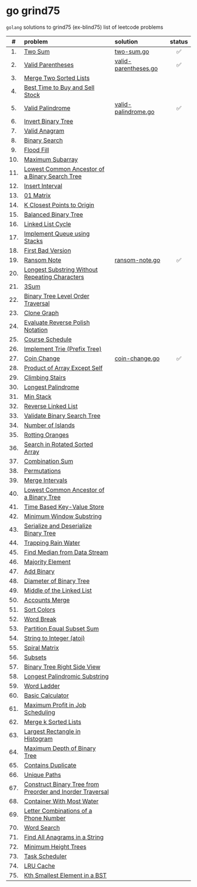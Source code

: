 # go grind75

`golang` solutions to grind75 (ex-blind75) list of leetcode problems

|  #  | problem                                                                                                                                              | solution                                                                                  | status |
| :-: | :--------------------------------------------------------------------------------------------------------------------------------------------------- | :---------------------------------------------------------------------------------------- | :----: |
| 1.  | [Two Sum](https://leetcode.com/problems/two-sum/)                                                                                                    | [two-sum.go](https://github.com/shdq/go-grind75/blob/main/two-sum.go)                     |   ✅   |
| 2.  | [Valid Parentheses](https://leetcode.com/problems/valid-parentheses)                                                                                 | [valid-parentheses.go](https://github.com/shdq/go-grind75/blob/main/valid-parentheses.go) |   ✅   |
| 3.  | [Merge Two Sorted Lists](https://leetcode.com/problems/merge-two-sorted-lists)                                                                       |                                                                                           |        |
| 4.  | [Best Time to Buy and Sell Stock](https://leetcode.com/problems/best-time-to-buy-and-sell-stock)                                                     |                                                                                           |        |
| 5.  | [Valid Palindrome](https://leetcode.com/problems/valid-palindrome)                                                                                   | [valid-palindrome.go](https://github.com/shdq/go-grind75/blob/main/valid-palindrome.go)   |   ✅   |
| 6.  | [Invert Binary Tree](https://leetcode.com/problems/invert-binary-tree)                                                                               |                                                                                           |        |
| 7.  | [Valid Anagram](https://leetcode.com/problems/valid-anagram)                                                                                         |                                                                                           |        |
| 8.  | [Binary Search](https://leetcode.com/problems/binary-search)                                                                                         |                                                                                           |        |
| 9.  | [Flood Fill](https://leetcode.com/problems/flood-fill)                                                                                               |                                                                                           |        |
| 10. | [Maximum Subarray](https://leetcode.com/problems/maximum-subarray)                                                                                   |                                                                                           |        |
| 11. | [Lowest Common Ancestor of a Binary Search Tree](https://leetcode.com/problems/lowest-common-ancestor-of-a-binary-search-tree)                       |                                                                                           |        |
| 12. | [Insert Interval](https://leetcode.com/problems/insert-interval)                                                                                     |                                                                                           |        |
| 13. | [01 Matrix](https://leetcode.com/problems/01-matrix)                                                                                                 |                                                                                           |        |
| 14. | [K Closest Points to Origin](https://leetcode.com/problems/k-closest-points-to-origin)                                                               |                                                                                           |        |
| 15. | [Balanced Binary Tree](https://leetcode.com/problems/balanced-binary-tree)                                                                           |                                                                                           |        |
| 16. | [Linked List Cycle](https://leetcode.com/problems/linked-list-cycle)                                                                                 |                                                                                           |        |
| 17. | [Implement Queue using Stacks](https://leetcode.com/problems/implement-queue-using-stacks)                                                           |                                                                                           |        |
| 18. | [First Bad Version](https://leetcode.com/problems/first-bad-version)                                                                                 |                                                                                           |        |
| 19. | [Ransom Note](https://leetcode.com/problems/ransom-note/)                                                                                            | [ransom-note.go](https://github.com/shdq/go-grind75/blob/main/ransom-note.go)             |   ✅   |
| 20. | [Longest Substring Without Repeating Characters](https://leetcode.com/problems/longest-substring-without-repeating-characters)                       |                                                                                           |        |
| 21. | [3Sum](https://leetcode.com/problems/3sum)                                                                                                           |                                                                                           |        |
| 22. | [Binary Tree Level Order Traversal](https://leetcode.com/problems/binary-tree-level-order-traversal)                                                 |                                                                                           |        |
| 23. | [Clone Graph](https://leetcode.com/problems/clone-graph)                                                                                             |                                                                                           |        |
| 24. | [Evaluate Reverse Polish Notation](https://leetcode.com/problems/evaluate-reverse-polish-notation)                                                   |                                                                                           |        |
| 25. | [Course Schedule](https://leetcode.com/problems/course-schedule)                                                                                     |                                                                                           |        |
| 26. | [Implement Trie (Prefix Tree)](https://leetcode.com/problems/implement-trie-prefix-tree)                                                             |                                                                                           |        |
| 27. | [Coin Change](https://leetcode.com/problems/coin-change)                                                                                             | [coin-change.go](https://github.com/shdq/go-grind75/blob/main/coin-change.go)             |   ✅   |
| 28. | [Product of Array Except Self](https://leetcode.com/problems/product-of-array-except-self)                                                           |                                                                                           |        |
| 29. | [Climbing Stairs](https://leetcode.com/problems/climbing-stairs)                                                                                     |                                                                                           |        |
| 30. | [Longest Palindrome](https://leetcode.com/problems/longest-palindrome)                                                                               |                                                                                           |        |
| 31. | [Min Stack](https://leetcode.com/problems/min-stack)                                                                                                 |                                                                                           |        |
| 32. | [Reverse Linked List](https://leetcode.com/problems/reverse-linked-list)                                                                             |                                                                                           |        |
| 33. | [Validate Binary Search Tree](https://leetcode.com/problems/validate-binary-search-tree)                                                             |                                                                                           |        |
| 34. | [Number of Islands](https://leetcode.com/problems/number-of-islands)                                                                                 |                                                                                           |        |
| 35. | [Rotting Oranges](https://leetcode.com/problems/rotting-oranges)                                                                                     |                                                                                           |        |
| 36. | [Search in Rotated Sorted Array](https://leetcode.com/problems/search-in-rotated-sorted-array)                                                       |                                                                                           |        |
| 37. | [Combination Sum](https://leetcode.com/problems/combination-sum)                                                                                     |                                                                                           |        |
| 38. | [Permutations](https://leetcode.com/problems/permutations)                                                                                           |                                                                                           |        |
| 39. | [Merge Intervals](https://leetcode.com/problems/merge-intervals)                                                                                     |                                                                                           |        |
| 40. | [Lowest Common Ancestor of a Binary Tree](https://leetcode.com/problems/lowest-common-ancestor-of-a-binary-tree)                                     |                                                                                           |        |
| 41. | [Time Based Key-Value Store](https://leetcode.com/problems/time-based-key-value-store)                                                               |                                                                                           |        |
| 42. | [Minimum Window Substring](https://leetcode.com/problems/minimum-window-substring)                                                                   |                                                                                           |        |
| 43. | [Serialize and Deserialize Binary Tree](https://leetcode.com/problems/serialize-and-deserialize-binary-tree)                                         |                                                                                           |        |
| 44. | [Trapping Rain Water](https://leetcode.com/problems/trapping-rain-water)                                                                             |                                                                                           |        |
| 45. | [Find Median from Data Stream](https://leetcode.com/problems/find-median-from-data-stream)                                                           |                                                                                           |        |
| 46. | [Majority Element](https://leetcode.com/problems/majority-element)                                                                                   |                                                                                           |        |
| 47. | [Add Binary](https://leetcode.com/problems/add-binary)                                                                                               |                                                                                           |        |
| 48. | [Diameter of Binary Tree](https://leetcode.com/problems/diameter-of-binary-tree)                                                                     |                                                                                           |        |
| 49. | [Middle of the Linked List](https://leetcode.com/problems/middle-of-the-linked-list)                                                                 |                                                                                           |        |
| 50. | [Accounts Merge](https://leetcode.com/problems/accounts-merge)                                                                                       |                                                                                           |        |
| 51. | [Sort Colors](https://leetcode.com/problems/sort-colors)                                                                                             |                                                                                           |        |
| 52. | [Word Break](https://leetcode.com/problems/word-break)                                                                                               |                                                                                           |        |
| 53. | [Partition Equal Subset Sum](https://leetcode.com/problems/partition-equal-subset-sum)                                                               |                                                                                           |        |
| 54. | [String to Integer (atoi)](https://leetcode.com/problems/string-to-integer-atoi)                                                                     |                                                                                           |        |
| 55. | [Spiral Matrix](https://leetcode.com/problems/spiral-matrix)                                                                                         |                                                                                           |        |
| 56. | [Subsets](https://leetcode.com/problems/subsets)                                                                                                     |                                                                                           |        |
| 57. | [Binary Tree Right Side View](https://leetcode.com/problems/binary-tree-right-side-view)                                                             |                                                                                           |        |
| 58. | [Longest Palindromic Substring](https://leetcode.com/problems/longest-palindromic-substring)                                                         |                                                                                           |        |
| 59. | [Word Ladder](https://leetcode.com/problems/word-ladder)                                                                                             |                                                                                           |        |
| 60. | [Basic Calculator](https://leetcode.com/problems/basic-calculator)                                                                                   |                                                                                           |        |
| 61. | [Maximum Profit in Job Scheduling](https://leetcode.com/problems/maximum-profit-in-job-scheduling)                                                   |                                                                                           |        |
| 62. | [Merge k Sorted Lists](https://leetcode.com/problems/merge-k-sorted-lists)                                                                           |                                                                                           |        |
| 63. | [Largest Rectangle in Histogram](https://leetcode.com/problems/largest-rectangle-in-histogram)                                                       |                                                                                           |        |
| 64. | [Maximum Depth of Binary Tree](https://leetcode.com/problems/maximum-depth-of-binary-tree)                                                           |                                                                                           |        |
| 65. | [Contains Duplicate](https://leetcode.com/problems/contains-duplicate)                                                                               |                                                                                           |        |
| 66. | [Unique Paths](https://leetcode.com/problems/unique-paths)                                                                                           |                                                                                           |        |
| 67. | [Construct Binary Tree from Preorder and Inorder Traversal](https://leetcode.com/problems/construct-binary-tree-from-preorder-and-inorder-traversal) |                                                                                           |        |
| 68. | [Container With Most Water](https://leetcode.com/problems/container-with-most-water)                                                                 |                                                                                           |        |
| 69. | [Letter Combinations of a Phone Number](https://leetcode.com/problems/letter-combinations-of-a-phone-number)                                         |                                                                                           |        |
| 70. | [Word Search](https://leetcode.com/problems/word-search)                                                                                             |                                                                                           |        |
| 71. | [Find All Anagrams in a String](https://leetcode.com/problems/find-all-anagrams-in-a-string)                                                         |                                                                                           |        |
| 72. | [Minimum Height Trees](https://leetcode.com/problems/minimum-height-trees)                                                                           |                                                                                           |        |
| 73. | [Task Scheduler](https://leetcode.com/problems/task-scheduler)                                                                                       |                                                                                           |        |
| 74. | [LRU Cache](https://leetcode.com/problems/lru-cache)                                                                                                 |                                                                                           |        |
| 75. | [Kth Smallest Element in a BST](https://leetcode.com/problems/kth-smallest-element-in-a-bst)                                                         |                                                                                           |        |
